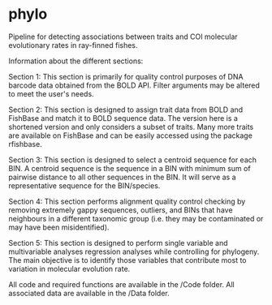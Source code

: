 # phylo

Pipeline for detecting associations between traits and COI molecular evolutionary rates in ray-finned fishes.

Information about the different sections:

Section 1: This section is primarily for quality control purposes of DNA barcode data obtained from the BOLD API. Filter arguments may be altered to meet the user's needs.

Section 2: This section is designed to assign trait data from BOLD and FishBase and match it to BOLD sequence data. The version here is a shortened version and only considers a subset of traits. Many more traits are available on FishBase and can be easily accessed using the package rfishbase.

Section 3: This section is designed to select a centroid sequence for each BIN. A centroid sequence is the sequence in a BIN with minimum sum of pairwise distance to all other sequences in the BIN. It will serve as a representative sequence for the BIN/species.

Section 4: This section performs alignment quality control checking by removing extremely gappy sequences, outliers, and BINs that have neighbours in a different taxonomic group (i.e. they may be contaminated or may have been misidentified).

Section 5: This section is designed to perform single variable and multivariable analyses regression analyses while controlling for phylogeny. The main objective is to identify those variables that contribute most to variation in molecular evolution rate.

All code and required functions are available in the /Code folder. All associated data are available in the /Data folder.


